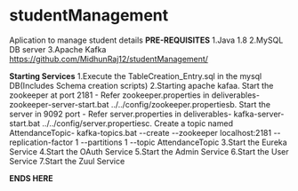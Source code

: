 # studentManagement
Aplication to manage student details
************PRE-REQUISITES************
1.Java 1.8
2.MySQL DB server
3.Apache Kafka
https://github.com/MidhunRaj12/studentManagement/

************Starting Services************
1.Execute the TableCreation_Entry.sql in the mysql DB(Includes Schema creation scripts)
2.Starting apache kafaa. Start the zookeeper at port 2181 - Refer zookeeper.properties in deliverables- zookeeper-server-start.bat ../../config/zookeeper.propertiesb. Start the server in 9092 port - Refer server.properties in deliverables- kafka-server-start.bat ../../config/server.propertiesc. Create a topic named AttendanceTopic- kafka-topics.bat --create --zookeeper localhost:2181 --replication-factor 1 --partitions 1 --topic AttendanceTopic
3.Start the Eureka Service 
4.Start the OAuth Service 
5.Start the Admin Service 
6.Start the User Service 
7.Start the Zuul Service


************ENDS HERE************
